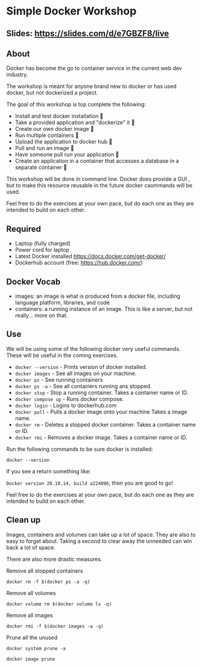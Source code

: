 # Simple Docker Workshop

## Slides: https://slides.com/d/e7GBZF8/live

## About

Docker has become the go to container service in the current web dev industry.

The workshop is meant for anyone brand new to docker or has used docker, but not dockerized a project.

The goal of this workshop is top complete the following:

- Install and test docker installation 🐳
- Take a provided application and "dockerize" it 🐳
- Create our own docker image 🐳
- Run multiple containers 🐳
- Upload the application to docker hub 🐳
- Pull and run an image 🐳
- Have someone pull run your application 🐳
- Create an application in a container that accesses a database in a separate container 🐳

This workshop will be done in command line. Docker does provide a GUI , but to make this resource reusable in the future docker caommands will be used.

Feel free to do the exercises at your own pace, but do each one as they are intended to build on each other.

## Required

- Laptop (fully charged)
- Power cord for laptop
- Latest Docker installed https://docs.docker.com/get-docker/
- Dockerhub account (free: https://hub.docker.com/)

## Docker Vocab

- images: an image is what is produced from a docker file, including language platform, libraries, and code
- containers: a running instance of an image. This is like a server, but not really... more on that.

## Use

We will be using some of the following docker very useful commands. These will be useful in the coming exercises.

- `docker --version` - Prints version of docker installed.
- `docker images` - See all images on your machine.
- `docker ps` - See running containers
- `docker ps -a` - See all containers running ans stopped.
- `docker stop` - Stop a running container. Takes a container name or ID.
- `docker compose up` - Runs docker compose.
- `docker login` - Logins to dockerhub.com
- `docker pull` - Pulls a docker image onto your machine Takes a image name.
- `docker rm` - Deletes a stopped docker container. Takes a container name or ID.
- `docker rmi` - Removes a docker image. Takes a container name or ID.

Run the following commands to be sure docker is installed:

`docker --version`

If you see a return something like:

`Docker version 20.10.14, build a224086`, then you are good to go!

Feel free to do the exercises at your own pace, but do each one as they are intended to build on each other.


## Clean up

Images, containers and volumes can take up a lot of space. They are also to easy to forget about. Taking a second to clear away the unneeded can win back a lot of space.

There are also more drastic measures.

Remove all stopped containers

`docker rm -f $(docker ps -a -q)`

Remove all volumes

`docker volume rm $(docker volume ls -q)`

Remove all images

`docker rmi -f $(docker images -a -q)`

Prune all the unused

`docker system prune -a`

`docker image prune`
